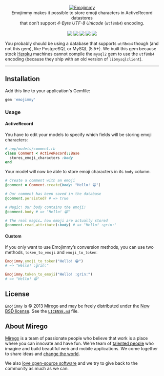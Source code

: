 <p align="center">
  <a href="https://github.com/mirego/emojimmy">
    <img src="http://i.imgur.com/n4Dh6tB.png" alt="Emojimmy" />
  </a>
  <br />
  Emojimmy makes it possible to store emoji characters in ActiveRecord datastores<br/> that don’t support <em>4-Byte UTF-8 Unicode</em> (<code>utf8mb4</code>) encoding.
  <br /><br />
  <a href="https://rubygems.org/gems/emojimmy"><img src="https://badge.fury.io/rb/emojimmy.png" /></a>
  <a href="https://codeclimate.com/github/mirego/emojimmy"><img src="https://codeclimate.com/github/mirego/emojimmy.png" /></a>
  <a href='https://coveralls.io/r/mirego/emojimmy?branch=master'><img src='https://coveralls.io/repos/mirego/emojimmy/badge.png?branch=master' /></a>
  <a href='https://gemnasium.com/mirego/emojimmy'><img src="https://gemnasium.com/mirego/emojimmy.png" /></a>
  <a href="https://travis-ci.org/mirego/emojimmy"><img src="https://travis-ci.org/mirego/emojimmy.png?branch=master" /></a>
</p>

You probably should be using a database that supports `utf8mb4` though (and not this gem), like PostgreSQL or MySQL (5.5+). We built this gem because stock [Heroku](http://heroku.com) machines cannot compile the `mysql2` gem to use the `utf8mb4` encoding (because they ship with an old version of `libmysqlclient`).

---

## Installation

Add this line to your application's Gemfile:

```ruby
gem 'emojimmy'
```

### Usage

#### ActiveRecord

You have to edit your models to specify which fields will be storing emoji characters:

```ruby
# app/models/comment.rb
class Comment < ActiveRecord::Base
  stores_emoji_characters :body
end
```

Your model will now be able to store emoji characters in its `body` column.

```ruby
# Create a comment with an emoji
@comment = Comment.create(body: "Hello! 😁")

# Our comment has been saved in the database
@comment.persisted? # => true

# Magic! Our body contains the emoji!
@comment.body # => "Hello! 😁"

# The real magic… how emoji are actually stored
@comment.read_attribute(:body) # => "Hello! :grin:"
```

#### Custom

If you only want to use Emojimmy’s conversion methods, you can use two methods, `token_to_emoji` and `emoji_to_token`:

```ruby
Emojimmy.emoji_to_token("Hello! 😁")
# => "Hello! :grin:"

Emojimmy.token_to_emoji("Hello! :grin:")
# => "Hello! 😁"
```

## License

`Emojimmy` is © 2013 [Mirego](http://www.mirego.com) and may be freely distributed under the [New BSD license](http://opensource.org/licenses/BSD-3-Clause).  See the [`LICENSE.md`](https://github.com/mirego/emojimmy/blob/master/LICENSE.md) file.

## About Mirego

[Mirego](http://mirego.com) is a team of passionate people who believe that work is a place where you can innovate and have fun. We're team of [talented people](http://life.mirego.com) who imagine and build beautiful web and mobile applications. We come together to share ideas and [change the world](http://mirego.org).

We also [love open-source software](http://open.mirego.com) and we try to give back to the community as much as we can.

